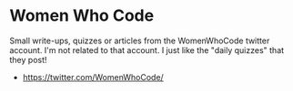 # Women Who Code

Small write-ups, quizzes or articles from the WomenWhoCode twitter account. I'm not related to that account. I just like the "daily quizzes" that they post!


- https://twitter.com/WomenWhoCode/
